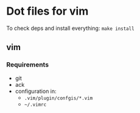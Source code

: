 # Dot files for vim

To check deps and install everything: `make install`

##  vim

### Requirements

* git
* ack
* configuration in:
  * `.vim/plugin/confgis/*.vim`
  * `~/.vimrc`

